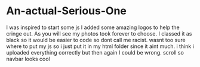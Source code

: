 # An-actual-Serious-One
I was inspired to start some js
I added some amazing logos to help the cringe out. As you will see my photos took forever to choose.
I classed it as black so it would be easier to code so dont call me racist.
wasnt too sure where to put my js so i  just put it in my html folder since it aint much. 
i think i uploaded everything correctly but then again I could be wrong.
scroll so navbar looks cool
